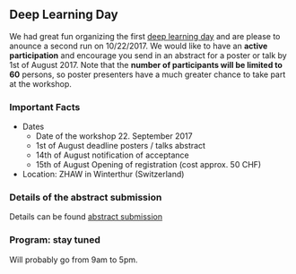 ## Deep Learning Day

We had great fun organizing the first [deep learning day](https://sites.google.com/site/sdsdlday2016/) and are please to anounce a second run on 10/22/2017. We would like to have an **active participation** and encourage you send in an abstract for a poster or talk by 1st of August 2017. Note that the **number of participants will be limited to 60** persons, so poster presenters have a much greater chance to take part at the workshop.

### Important Facts
* Dates 
  * Date of the workshop 22. September 2017
  * 1st of August deadline posters / talks abstract
  * 14th of August notification of acceptance 
  * 15th of August Opening of registration (cost approx. 50 CHF)
* Location: ZHAW in Winterthur (Switzerland)

### Details of the abstract submission
Details can be found [abstract submission](abstract.md)


### Program: stay tuned
Will probably go from 9am to 5pm.

